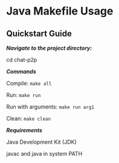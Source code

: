 
# Java Makefile Usage

## Quickstart Guide

***Navigate to the project directory:***  

cd chat-p2p

***Commands***  

Compile: `make all`  

Run: `make run`  

Run with arguments: `make run arg1`  

Clean: `make clean`  


***Requirements***  

Java Development Kit (JDK)  

javac and java in system PATH

